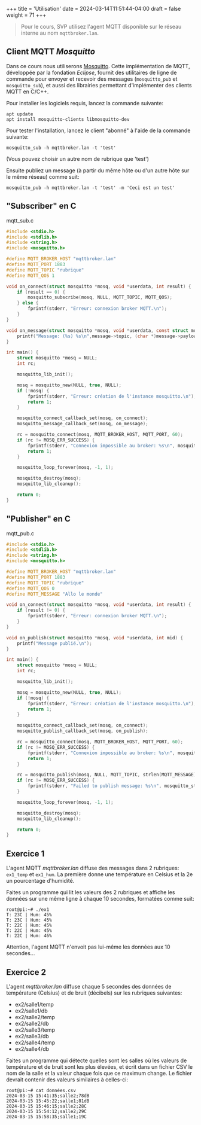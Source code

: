 +++
title = 'Utilisation'
date = 2024-03-14T11:51:44-04:00
draft = false
weight = 71
+++

<!-- 
Dans ce cours le broker MQTT sera fourni par le prof, les étudiants n'ont pas besoin d'en configurer un.

Mais s'il faut en configurer un la procédure est la suivante (pour un hôte Debian 11):

apt install mosquitto mosquitto-clients

Dans /etc/mosquitto/mosquitto.conf, ajouter:

listener 1883 0.0.0.0
allow_anonymous true
sys_interval 5
-->

> Pour le cours, SVP utilisez l'agent MQTT disponible sur le réseau interne au nom `mqttbroker.lan`.

## Client MQTT _Mosquitto_
Dans ce cours nous utiliserons [Mosquitto](https://mosquitto.org/). Cette implémentation de MQTT, développée par la fondation _Eclipse_, fournit des utilitaires de ligne de commande pour envoyer et recevoir des messages (`mosquitto_pub` et `mosquitto_sub`), et aussi des librairies permettant d'implémenter des clients MQTT en C/C++.

Pour installer les logiciels requis, lancez la commande suivante:

```
apt update
apt install mosquitto-clients libmosquitto-dev
```

Pour tester l'installation, lancez le client "abonné" à l'aide de la commande suivante:
```
mosquitto_sub -h mqttbroker.lan -t 'test'
```

(Vous pouvez choisir un autre nom de rubrique que 'test')

Ensuite publiez un message (à partir du même hôte ou d'un autre hôte sur le même réseau) comme suit:
```
mosquitto_pub -h mqttbroker.lan -t 'test' -m 'Ceci est un test'
```

## "Subscriber" en C

mqtt_sub.c
```c
#include <stdio.h>
#include <stdlib.h>
#include <string.h>
#include <mosquitto.h>

#define MQTT_BROKER_HOST "mqttbroker.lan"
#define MQTT_PORT 1883
#define MQTT_TOPIC "rubrique"
#define MQTT_QOS 1

void on_connect(struct mosquitto *mosq, void *userdata, int result) {
    if (result == 0) {
        mosquitto_subscribe(mosq, NULL, MQTT_TOPIC, MQTT_QOS);
    } else {
        fprintf(stderr, "Erreur: connexion broker MQTT.\n");
    }
}

void on_message(struct mosquitto *mosq, void *userdata, const struct mosquitto_message *message) {
    printf("Message: (%s) %s\n",message->topic, (char *)message->payload);
}

int main() {
    struct mosquitto *mosq = NULL;
    int rc;

    mosquitto_lib_init();

    mosq = mosquitto_new(NULL, true, NULL);
    if (!mosq) {
        fprintf(stderr, "Erreur: création de l'instance mosquitto.\n");
        return 1;
    }

    mosquitto_connect_callback_set(mosq, on_connect);
    mosquitto_message_callback_set(mosq, on_message);

    rc = mosquitto_connect(mosq, MQTT_BROKER_HOST, MQTT_PORT, 60);
    if (rc != MOSQ_ERR_SUCCESS) {
        fprintf(stderr, "Connexion impossible au broker: %s\n", mosquitto_strerror(rc));
        return 1;
    }

    mosquitto_loop_forever(mosq, -1, 1);

    mosquitto_destroy(mosq);
    mosquitto_lib_cleanup();

    return 0;
}
```

## "Publisher" en C

mqtt_pub.c
```c
#include <stdio.h>
#include <stdlib.h>
#include <string.h>
#include <mosquitto.h>

#define MQTT_BROKER_HOST "mqttbroker.lan"
#define MQTT_PORT 1883
#define MQTT_TOPIC "rubrique"
#define MQTT_QOS 0
#define MQTT_MESSAGE "Allo le monde"

void on_connect(struct mosquitto *mosq, void *userdata, int result) {
    if (result != 0) {
        fprintf(stderr, "Erreur: connexion broker MQTT.\n");
    }
}

void on_publish(struct mosquitto *mosq, void *userdata, int mid) {
    printf("Message publié.\n");
}

int main() {
    struct mosquitto *mosq = NULL;
    int rc;

    mosquitto_lib_init();

    mosq = mosquitto_new(NULL, true, NULL);
    if (!mosq) {
        fprintf(stderr, "Erreur: création de l'instance mosquitto.\n");
        return 1;
    }

    mosquitto_connect_callback_set(mosq, on_connect);
    mosquitto_publish_callback_set(mosq, on_publish);

    rc = mosquitto_connect(mosq, MQTT_BROKER_HOST, MQTT_PORT, 60);
    if (rc != MOSQ_ERR_SUCCESS) {
        fprintf(stderr, "Connexion impossible au broker: %s\n", mosquitto_strerror(rc));
        return 1;
    }

    rc = mosquitto_publish(mosq, NULL, MQTT_TOPIC, strlen(MQTT_MESSAGE), MQTT_MESSAGE, MQTT_QOS, false);
    if (rc != MOSQ_ERR_SUCCESS) {
        fprintf(stderr, "Failed to publish message: %s\n", mosquitto_strerror(rc));
    }

    mosquitto_loop_forever(mosq, -1, 1);

    mosquitto_destroy(mosq);
    mosquitto_lib_cleanup();

    return 0;
}
```
<!-- Pour que les étudiants fassent les exercices 1 et 2 il faut avoir lancé le programme suivant avec l'adresse ou le nom du broker
en argument:
```python
import paho.mqtt.publish as publish
import sys, random, time
from threading import Thread

host = sys.argv[1]

def genNombre(compte,minVal,maxVal):
    # Générer le premier nombre dans la plage [minVal,maxVal]
    random_number = random.randint(minVal, maxVal)
    random_list = [random_number]

    # Générer les 99 nombres suivants
    for _ in range(compte):
        # Choisir un nombre aléatoire entre -1 et 1 pour ajouter ou soustraire au nombre précédent
        change = random.randint(-1, 1)
        # Si le nombre précédent est déjà au bord de la plage, ajuster la direction en conséquence
        if random_number == minVal:
            change = 1
        elif random_number == maxVal:
            change = -1
        # Ajouter ou soustraire le changement pour obtenir le prochain nombre
        random_number += change
        random_list.append(random_number)

    return random_list


def publishData(broker,top,minVal,maxVal,intervalle,prefixe):
    # Publier des nombres vers un broker MQTT
    while True:
        liste = genNombre(100,minVal,maxVal)
        for nombre in liste:
            publish.single(topic=top, payload=prefixe+str(nombre), hostname=broker)        
            time.sleep(intervalle)

    
tt = Thread(target=publishData,args=(host,'ex1_tmp',18,24,9,'t|'))
th = Thread(target=publishData,args=(host,'ex1_hum',34,45,11,'h|'))

allt = [Thread(target=publishData,args=(host,'ex2/salle1/temp',16,22,5,'1|t|')),
        Thread(target=publishData,args=(host,'ex2/salle1/db',50,75,5,'1|db|')),
        Thread(target=publishData,args=(host,'ex2/salle2/temp',18,24,5,'2|t|')),
        Thread(target=publishData,args=(host,'ex2/salle2/db',65,85,5,'2|db|')),
        Thread(target=publishData,args=(host,'ex2/salle3/temp',19,25,5,'3|t|')),
        Thread(target=publishData,args=(host,'ex2/salle3/db',70,90,5,'3|db|')),
        Thread(target=publishData,args=(host,'ex2/salle4/temp',30,75,5,'4|t|')),
        Thread(target=publishData,args=(host,'ex2/salle4/db',18,24,5,'4|db|')) 
    ]

tt.start()
th.start()
for t in allt:
    t.start()
    time.sleep(5/6)
```
-->
## Exercice 1
L'agent MQTT _mqttbroker.lan_ diffuse des messages dans 2 rubriques: `ex1_temp` et `ex1_hum`. La première donne une température en Celsius et la 2e un pourcentage d'humidité.

Faites un programme qui lit les valeurs des 2 rubriques et affiche les données sur une même ligne à chaque 10 secondes, formatées comme suit:
```
root@pi:~# ./ex1
T: 23C | Hum: 45%
T: 23C | Hum: 45%
T: 22C | Hum: 45%
T: 22C | Hum: 45%
T: 22C | Hum: 46%
```
Attention, l'agent MQTT n'envoit pas lui-même les données aux 10 secondes...

## Exercice 2
L'agent _mqttbroker.lan_ diffuse chaque 5 secondes des données de température (Celsius) et de bruit (décibels) sur les rubriques suivantes:
+ ex2/salle1/temp
+ ex2/salle1/db
+ ex2/salle2/temp
+ ex2/salle2/db
+ ex2/salle3/temp
+ ex2/salle3/db
+ ex2/salle4/temp
+ ex2/salle4/db

Faites un programme qui détecte quelles sont les salles où les valeurs de température et de bruit sont les plus élevées, et écrit dans un fichier CSV le nom de la salle et la valeur chaque fois que ce maximum change. Le fichier devrait contenir des valeurs similaires à celles-ci:
```
root@pi:~# cat données.csv
2024-03-15 15:41:35;salle2;78dB
2024-03-15 15:45:22;salle1;81dB
2024-03-15 15:46:15;salle2;28C
2024-03-15 15:54:12;salle2;29C
2024-03-15 15:58:35;salle1;19C
```




